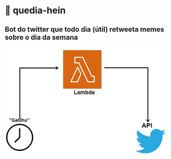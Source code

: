 # 🤖 quedia-hein

## Bot do twitter que todo dia (útil) retweeta memes sobre o dia da semana

![Arquitetura](https://github.com/g-barbosa/quedia-hein/blob/assets/sample.jpg)